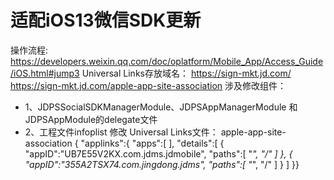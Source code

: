 # 适配iOS13微信SDK更新
操作流程:
https://developers.weixin.qq.com/doc/oplatform/Mobile_App/Access_Guide/iOS.html#jump3
Universal Links存放域名：
https://sign-mkt.jd.com/
https://sign-mkt.jd.com/apple-app-site-association
涉及修改组件：
- 1、JDPSSocialSDKManagerModule、JDPSAppManagerModule 和JDPSAppModule的delegate文件
- 2、工程文件infoplist 修改
Universal Links文件：
apple-app-site-association
{ "applinks":{ "apps":[
], "details":[ { "appID":"UB7E55V2KX.com.jdms.jdmobile", "paths":[ "*", "/" ] }, { "appID":"355A2TSX74.com.jingdong.jdms", "paths":[ "*", "/" ] } ] }}